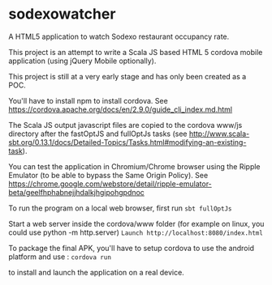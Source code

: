 sodexowatcher
=============

A HTML5 application to watch Sodexo restaurant occupancy rate.


This project is an attempt to write a Scala JS based HTML 5 cordova mobile application (using jQuery Mobile optionally).

This project is still at a very early stage and has only been created as a POC.

You'll have to install npm to install cordova. See https://cordova.apache.org/docs/en/2.9.0/guide_cli_index.md.html

The Scala JS output javascript files are copied to the cordova www/js directory after the fastOptJS and fullOptJs tasks  (see http://www.scala-sbt.org/0.13.1/docs/Detailed-Topics/Tasks.html#modifying-an-existing-task).


You can test the application in Chromium/Chrome browser using the Ripple Emulator (to be able to bypass the Same Origin Policy). See https://chrome.google.com/webstore/detail/ripple-emulator-beta/geelfhphabnejjhdalkjhgipohgpdnoc


To run the program on a local web browser, first run `sbt fullOptJs`

Start a web server inside the cordova/www folder (for example on linux, you could use python -m http.server)
`Launch http://localhost:8080/index.html`

To package the final APK, you'll have to setup cordova to use the android platform and use : `cordova run`

to install and launch the application on a real device.



